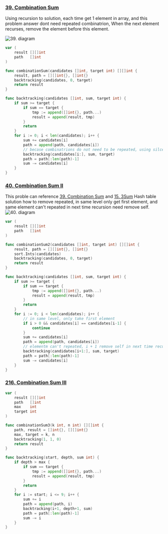 ### [39. Combination Sum]

Using recursion to solution, each time get 1 element in array, and this problem answer dont need repeated combinatrion, 
When the next element recurses, remove the element before this element.

![39. diagram]

```go
var (
	result [][]int
	path   []int
)

func combinationSum(candidates []int, target int) [][]int {
	result, path = [][]int{}, []int{}
	backtracking(candidates, 0, target)
	return result
}

func backtracking(candidates []int, sum, target int) {
	if sum >= target {
		if sum == target {
			tmp := append([]int{}, path...)
			result = append(result, tmp)
		}
		return
	}
	for i := 0; i < len(candidates); i++ {
		sum += candidates[i]
		path = append(path, candidates[i])
		// becase combinatrions do not need to be repeated, using silce to remove repeated element.
		backtracking(candidates[i:], sum, target)
		path = path[:len(path)-1]
		sum -= candidates[i]
	}
}
```

### [40. Combination Sum II]

This proble can reference [39. Combination Sum] and [15. 3Sum] Hash table solution how to remove repeated,
in same level only get first element, and same element can't repeated in next time recursion need remove self.
![40. diagram]

```go
var (
	result [][]int
	path   []int
)

func combinationSum2(candidates []int, target int) [][]int {
	result, path = [][]int{}, []int{}
	sort.Ints(candidates)
	backtracking(candidates, 0, target)
	return result
}

func backtracking(candidates []int, sum, target int) {
	if sum >= target {
		if sum == target {
			tmp := append([]int{}, path...)
			result = append(result, tmp)
		}
		return
	}
	for i := 0; i < len(candidates); i++ {
		// in same level, only take first element
		if i > 0 && candidates[i] == candidates[i-1] {
			continue
		}
		sum += candidates[i]
		path = append(path, candidates[i])
		// elementm can't repeated, i + 1 remove self in next time recursion.
		backtracking(candidates[i+1:], sum, target)
		path = path[:len(path)-1]
		sum -= candidates[i]
	}
}
```
### [216. Combination Sum III]
```go
var (
	result [][]int
	path   []int
	max    int
	target int
)

func combinationSum3(k int, n int) [][]int {
	path, result = []int{}, [][]int{}
	max, target = k, n
	backtracking(1, 1, 0)
	return result
}

func backtracking(start, depth, sum int) {
	if depth > max {
		if sum == target {
			tmp := append([]int{}, path...)
			result = append(result, tmp)
		}
		return
	}
	for i := start; i <= 9; i++ {
		sum += i
		path = append(path, i)
		backtracking(i+1, depth+1, sum)
		path = path[:len(path)-1]
		sum -= i
	}
}
```

[39. Combination Sum]: https://leetcode.com/problems/combination-sum/
[39. diagram]: https://camo.githubusercontent.com/4531ac181c876944fb901e9a5b7e5e291dab33265d8a3e83d61500069ab760c2/68747470733a2f2f696d672d626c6f672e6373646e696d672e636e2f32303230313232333137303733303336372e706e67
[40. Combination Sum II]: https://leetcode.com/problems/combination-sum-ii/description/
[40. diagram]: https://camo.githubusercontent.com/3e488c39460e69b34dc80f13189fb69b4c2dfeca214a4570f6eacc19e374b1e6/68747470733a2f2f696d672d626c6f672e6373646e696d672e636e2f32303230313132333230323733363338342e706e67
[15. 3Sum]: https://github.com/Hotshot824/Leetcode/blob/main/Medium/15.3Sum.md  
[216. Combination Sum III]: https://leetcode.com/problems/combination-sum-iii/